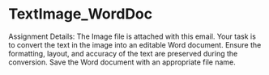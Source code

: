 # TextImage_WordDoc
Assignment Details: The Image file is attached with this email. Your task is to convert the text in the image into an editable Word document. Ensure the formatting, layout, and accuracy of the text are preserved during the conversion. Save the Word document with an appropriate file name.
